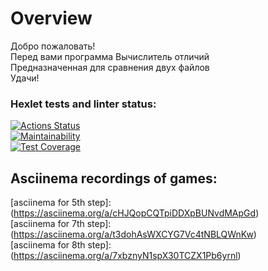 # Overview
Добро пожаловать! <br>
Перед вами программа Вычислитель отличий <br>
Предназначенная для сравнения двух файлов <br>
Удачи!<br>

### Hexlet tests and linter status:
[![Actions Status](https://github.com/EugeneViktP/java-project-71/actions/workflows/hexlet-check.yml/badge.svg)](https://github.com/EugeneViktP/java-project-71/actions)<br>
[![Maintainability](https://api.codeclimate.com/v1/badges/94ee7492505304b2178d/maintainability)](https://codeclimate.com/github/EugeneViktP/java-project-71/maintainability)<br>
[![Test Coverage](https://api.codeclimate.com/v1/badges/94ee7492505304b2178d/test_coverage)](https://codeclimate.com/github/EugeneViktP/java-project-71/test_coverage)

## Asciinema recordings of games: <br>

[asciinema for 5th step]:(https://asciinema.org/a/cHJQopCQTpiDDXpBUNvdMApGd) <br>
[asciinema for 7th step]:(https://asciinema.org/a/t3dohAsWXCYG7Vc4tNBLQWnKw) <br>
[asciinema for 8th step]:(https://asciinema.org/a/7xbznyN1spX30TCZX1Pb6yrnl) <br>
